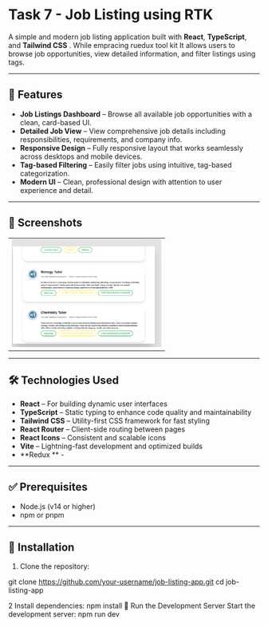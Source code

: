 # Task 7 - Job Listing using RTK

A simple and modern job listing application built with **React**, **TypeScript**, and **Tailwind CSS** . While empracing ruedux tool kit  It allows users to browse job opportunities, view detailed information, and filter listings using tags.

---

## 🚀 Features

- **Job Listings Dashboard** – Browse all available job opportunities with a clean, card-based UI.
- **Detailed Job View** – View comprehensive job details including responsibilities, requirements, and company info.
- **Responsive Design** – Fully responsive layout that works seamlessly across desktops and mobile devices.
- **Tag-based Filtering** – Easily filter jobs using intuitive, tag-based categorization.
- **Modern UI** – Clean, professional design with attention to user experience and detail.

---

## 📸 Screenshots

<table>
  <tr>
    <td><img src="./screenshoot.png" alt="Job Card" width="300"/></td>
    
  </tr>
</table>

---

## 🛠 Technologies Used

- **React** – For building dynamic user interfaces  
- **TypeScript** – Static typing to enhance code quality and maintainability  
- **Tailwind CSS** – Utility-first CSS framework for fast styling  
- **React Router** – Client-side routing between pages  
- **React Icons** – Consistent and scalable icons  
- **Vite** – Lightning-fast development and optimized builds
- **Redux ** - 

---


## ✅ Prerequisites

- Node.js (v14 or higher)  
- npm or pnpm

---

## 🔧 Installation

1. Clone the repository:

git clone https://github.com/your-username/job-listing-app.git
cd job-listing-app 

2 Install dependencies:
npm install
🚀 Run the Development Server
Start the development server:
npm run dev
